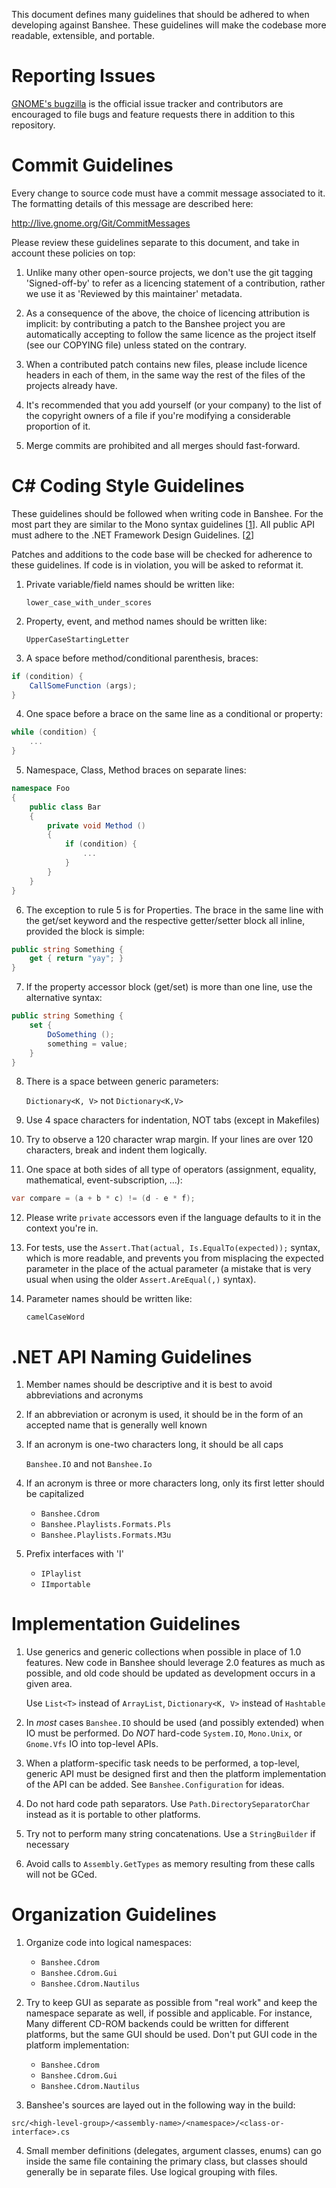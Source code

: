 This document defines many guidelines that should be adhered to when developing
against Banshee. These guidelines will make the codebase more readable,
extensible, and portable.

Reporting Issues
================

[GNOME's bugzilla](https://bugzilla.gnome.org/buglist.cgi?quicksearch=product%3Abanshee)
is the official issue tracker and contributors are encouraged to file bugs and
feature requests there in addition to this repository.

Commit Guidelines
=================

Every change to source code must have a commit message associated to it. The
formatting details of this message are described here:

  http://live.gnome.org/Git/CommitMessages

Please review these guidelines separate to this document, and take in account
these policies on top:

  1. Unlike many other open-source projects, we don't use the git tagging
     'Signed-off-by' to refer as a licencing statement of a contribution,
     rather we use it as 'Reviewed by this maintainer' metadata.

  2. As a consequence of the above, the choice of licencing attribution
     is implicit: by contributing a patch to the Banshee project you are
     automatically accepting to follow the same licence as the project
     itself (see our COPYING file) unless stated on the contrary.

  3. When a contributed patch contains new files, please include licence
     headers in each of them, in the same way the rest of the files of
     the projects already have.

  4. It's recommended that you add yourself (or your company) to the list
     of the copyright owners of a file if you're modifying a considerable
     proportion of it.

  5. Merge commits are prohibited and all merges should fast-forward.


C# Coding Style Guidelines
==========================

These guidelines should be followed when writing code in Banshee. For the most
part they are similar to the Mono syntax guidelines [[1]]. All public API must
adhere to the .NET Framework Design Guidelines. [[2]]

Patches and additions to the code base will be checked for adherence to these
guidelines. If code is in violation, you will be asked to reformat it.

  1. Private variable/field names should be written like:

      `lower_case_with_under_scores`

  2. Property, event, and method names should be written like:

      `UpperCaseStartingLetter`

  3. A space before method/conditional parenthesis, braces:

```C#
if (condition) {
    CallSomeFunction (args);
}
```

  4. One space before a brace on the same line as a conditional or property:

```C#
while (condition) {
    ...
}
```

  5. Namespace, Class, Method braces on separate lines:

```C#
namespace Foo
{
    public class Bar
    {
        private void Method ()
        {
            if (condition) {
                ...
            }
        }
    }
}
```

  6. The exception to rule 5 is for Properties. The brace in the same line
     with the get/set keyword and the respective getter/setter block all
     inline, provided the block is simple:

```C#
public string Something {
    get { return "yay"; }
}
```

  7. If the property accessor block (get/set) is more than one line, use the
     alternative syntax:

```C#
public string Something {
    set {
        DoSomething ();
        something = value;
    }
}
```

  8. There is a space between generic parameters:

      `Dictionary<K, V>` not `Dictionary<K,V>`

  9. Use 4 space characters for indentation, NOT tabs (except in Makefiles)

  10. Try to observe a 120 character wrap margin. If your lines are over 120
      characters, break and indent them logically.

  11. One space at both sides of all type of operators (assignment,
      equality, mathematical, event-subscription, ...):

```C#
var compare = (a + b * c) != (d - e * f);
```

  12. Please write `private` accessors even if the language defaults
      to it in the context you're in.

  13. For tests, use the `Assert.That(actual, Is.EqualTo(expected));` syntax,
      which is more readable, and prevents you from misplacing the expected
      parameter in the place of the actual parameter (a mistake that is very
      usual when using the older `Assert.AreEqual(,)` syntax).

  14. Parameter names should be written like:

      `camelCaseWord`


.NET API Naming Guidelines
==========================

  1. Member names should be descriptive and it is best to avoid abbreviations
     and acronyms

  2. If an abbreviation or acronym is used, it should be in the form of an
     accepted name that is generally well known

  3. If an acronym is one-two characters long, it should be all caps

      `Banshee.IO` and not `Banshee.Io`

  4. If an acronym is three or more characters long, only its first letter
     should be capitalized

      - `Banshee.Cdrom`
      - `Banshee.Playlists.Formats.Pls`
      - `Banshee.Playlists.Formats.M3u`

  5. Prefix interfaces with 'I'

      - `IPlaylist`
      - `IImportable`


Implementation Guidelines
=========================

  1. Use generics and generic collections when possible in place of
     1.0 features. New code in Banshee should leverage 2.0 features
     as much as possible, and old code should be updated as development
     occurs in a given area.

      Use `List<T>` instead of `ArrayList`, `Dictionary<K, V>` instead of `Hashtable`

  2. In *most* cases `Banshee.IO` should be used (and possibly extended) when
     IO must be performed. Do *NOT* hard-code `System.IO`, `Mono.Unix`, or
     `Gnome.Vfs` IO into top-level APIs.

  3. When a platform-specific task needs to be performed, a top-level,
     generic API must be designed first and then the platform implementation
     of the API can be added. See `Banshee.Configuration` for ideas.

  4. Do not hard code path separators. Use `Path.DirectorySeparatorChar` instead
     as it is portable to other platforms.

  5. Try not to perform many string concatenations. Use a `StringBuilder` if
     necessary

  6. Avoid calls to `Assembly.GetTypes` as memory resulting from these calls
     will not be GCed.


Organization Guidelines
=======================

  1. Organize code into logical namespaces:

      - `Banshee.Cdrom`
      - `Banshee.Cdrom.Gui`
      - `Banshee.Cdrom.Nautilus`

  2. Try to keep GUI as separate as possible from "real work" and keep
     the namespace separate as well, if possible and applicable. For instance,
     Many different CD-ROM backends could be written for different
     platforms, but the same GUI should be used. Don't put GUI code in
     the platform implementation:

      - `Banshee.Cdrom`
      - `Banshee.Cdrom.Gui`
      - `Banshee.Cdrom.Nautilus`

  3. Banshee's sources are layed out in the following way in the build:

```
src/<high-level-group>/<assembly-name>/<namespace>/<class-or-interface>.cs
```

  4. Small member definitions (delegates, argument classes, enums) can go
     inside the same file containing the primary class, but classes should
     generally be in separate files. Use logical grouping with files.


[1]: http://www.mono-project.com/Coding_Guidelines
[2]: http://msdn2.microsoft.com/en-us/library/ms229042.aspx

